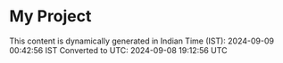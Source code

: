 # My Project

This content is dynamically generated in Indian Time (IST): 2024-09-09 00:42:56 IST
Converted to UTC: 2024-09-08 19:12:56 UTC
